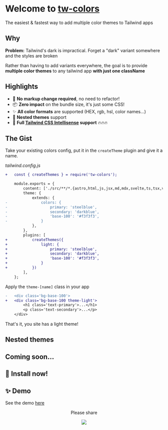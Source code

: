 # Welcome to [tw-colors](https://github.com/L-Blondy/tw-colors)

The easiest & fastest way to add multiple color themes to Tailwind apps

## Why

**Problem:**
Tailwind's dark is impractical. Forget a "dark" variant somewhere and the styles are broken

Rather than having to add variants everywhere, the goal is to provide **multiple color themes** to any tailwind app **with just one className**

## Highlights

* 🚀 **No markup change required**, no need to refactor!
* 📦 **Zero impact** on the bundle size, it's just some CSS!
* ✨ **All color formats** are supported (HEX, rgb, hsl, color names...)
* 🤩 **Nested themes** support
* 💫 **Full [Tailwind CSS Intellisense][tailwind-intellisense-url] support** 🔥🔥🔥
 

## The Gist

Take your existing colors config, put it in the `createTheme` plugin and give it a name.

*tailwind.config.js*
```diff
+	const { createThemes } = require('tw-colors');

	module.exports = {
		content: ['./src/**/*.{astro,html,js,jsx,md,mdx,svelte,ts,tsx,vue}'],
		theme: {
			extends: {
-				colors: {
-					primary: 'steelblue',
-					secondary: 'darkblue',
-					'base-100': '#f3f3f3',
-				}
			},
		},
		plugins: [
+			createThemes({
+				light: { 
+					primary: 'steelblue',
+					secondary: 'darkblue',
+					'base-100': '#f3f3f3',
+				}
+			})
		],
	};

```

Apply the `theme-[name]` class in your app

```diff
-	<div class='bg-base-100'>
+	<div class='bg-base-100 theme-light'>
		<h1 class='text-primary'>...</h1>
		<p class='text-secondary'>...</p>
	</div>
```

That's it, you site has a light theme!




## Nested themes

## Coming soon...

## 📀 Install now!

## ✨ Demo

See the demo [here](...)

<div align="center">

Please share

[![][tweet]][tweet-url]

</div >

[tweet]: https://img.shields.io/twitter/url?style=social&url=https%3A%2F%2Fgithub.com%2Fsaadeghi%2Fdaisyui
[tweet-url]: https://twitter.com/intent/tweet?text=tw-colors%0ATailwind%20color%20themes%20made%20easy!%0AURL_TO_GITHUB
[daisyui-url]: https://daisyui.com/
[tailwind-intellisense-url]: https://marketplace.visualstudio.com/items?itemName=bradlc.vscode-tailwindcss
